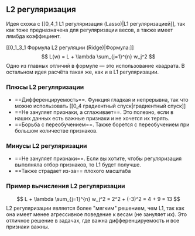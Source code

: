## L2 регуляризация
Идея схожа с [[0_4_1 L1 регуляризация (Lasso)|L1 регуляризацией]], так как тоже предназначена для регуляризации весов, а также имеет лямбда коэффициент. 

[[0_1_3_1 Формула L2 регуляции (Ridge)|Формула:]]
$$
L(w) = L + \lambda \sum_{j=1}^{n} w_j^2 
$$
Одно из главных отличий в формуле — это использование квадрата. В остальном идея расчёта такая же, как и в L1 регуляризации. 

### Плюсы L2 регуляризации
- ==Дифференцируемость==. Функция гладкая и непрерывна, так что можно использовать [[0_4 градиентный спуск|градиентный спуск]]
- ==Не зануляет признаки, а сглаживает==. Это полезно, если в наших данных есть важные признаки и не хочется их терять. 
- ==Борьба с переобучением==. Также борется с переобучением при большом количестве признаков. 
### Минусы L2 регуляризации 
- ==Не зануляет признаки==. Если вы хотите, чтобы регуляризация выполняла отбор признаков, то L1 будет получше. 
- ==Также страдает из-за== плохого масштаба 
### Пример вычисления L2 регуляризации
$$
L + \lambda \sum_{j=1}^{n} w_j^2 = 2^2 + (-3)^2 = 4 + 9 = 13
$$
L2 регуляризации является более "мягким" решением, чем L1, так как она имеет менее агрессивное поведение к весам (не зануляет их). Это отличное решение в задачах, где важна дифференцируемость и все признаки важны.     
